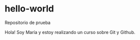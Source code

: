 # hello-world
Repositorio de prueba 

Hola! Soy María y estoy realizando un curso sobre Git y Github. 
